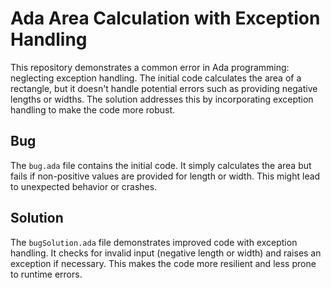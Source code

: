 # Ada Area Calculation with Exception Handling
This repository demonstrates a common error in Ada programming: neglecting exception handling. The initial code calculates the area of a rectangle, but it doesn't handle potential errors such as providing negative lengths or widths. The solution addresses this by incorporating exception handling to make the code more robust.

## Bug
The `bug.ada` file contains the initial code. It simply calculates the area but fails if non-positive values are provided for length or width. This might lead to unexpected behavior or crashes.

## Solution
The `bugSolution.ada` file demonstrates improved code with exception handling.  It checks for invalid input (negative length or width) and raises an exception if necessary. This makes the code more resilient and less prone to runtime errors. 
